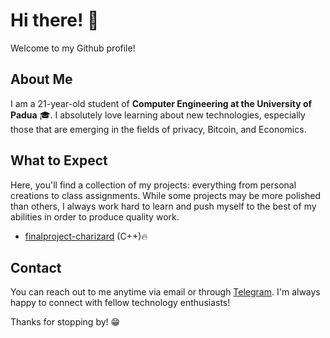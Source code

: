 # Hi there! 👋

Welcome to my Github profile! 

## About Me

I am a 21-year-old student of **Computer Engineering at the University of Padua** 🎓. I absolutely love learning about new technologies, especially those that are emerging in the fields of privacy, Bitcoin, and Economics.

## What to Expect

Here, you'll find a collection of my projects: everything from personal creations to class assignments. While some projects may be more polished than others, I always work hard to learn and push myself to the best of my abilities in order to produce quality work.

  - [finalproject-charizard](https://github.com/andreapdn/finalproject-charizard.git) (C++)🔥

## Contact

You can reach out to me anytime via email or through [Telegram](https://t.me/paro_t). I'm always happy to connect with fellow technology enthusiasts! 

Thanks for stopping by! 😁
